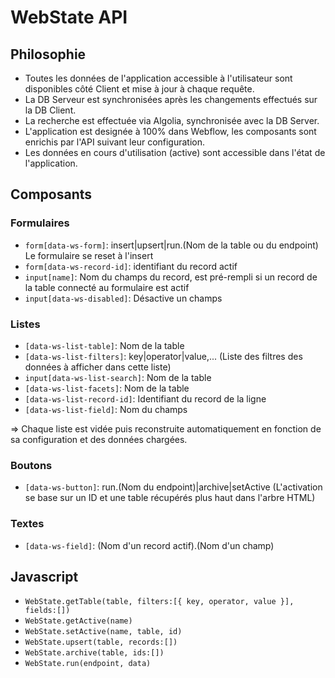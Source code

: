 # WebState API

## Philosophie

- Toutes les données de l'application accessible à l'utilisateur sont disponibles côté Client et mise à jour à chaque requête.
- La DB Serveur est synchronisées après les changements effectués sur la DB Client.
- La recherche est effectuée via Algolia, synchronisée avec la DB Server.
- L'application est designée à 100% dans Webflow, les composants sont enrichis par l'API suivant leur configuration.
- Les données en cours d'utilisation (active) sont accessible dans l'état de l'application.

## Composants

### Formulaires

- `form[data-ws-form]`: insert|upsert|run.(Nom de la table ou du endpoint) Le formulaire se reset à l'insert
- `form[data-ws-record-id]`: identifiant du record actif
- `input[name]`: Nom du champs du record, est pré-rempli si un record de la table connecté au formulaire est actif
- `input[data-ws-disabled]`: Désactive un champs

### Listes

- `[data-ws-list-table]`: Nom de la table
- `[data-ws-list-filters]`: key|operator|value,... (Liste des filtres des données à afficher dans cette liste)
- `input[data-ws-list-search]`: Nom de la table
- `[data-ws-list-facets]`: Nom de la table
- `[data-ws-list-record-id]`: Identifiant du record de la ligne
- `[data-ws-list-field]`: Nom du champs

=> Chaque liste est vidée puis reconstruite automatiquement en fonction de sa configuration et des données chargées.

### Boutons

- `[data-ws-button]`: run.(Nom du endpoint)|archive|setActive (L'activation se base sur un ID et une table récupérés plus haut dans l'arbre HTML)

### Textes

- `[data-ws-field]`: (Nom d'un record actif).(Nom d'un champ)

## Javascript

- `WebState.getTable(table, filters:[{ key, operator, value }], fields:[])`
- `WebState.getActive(name)`
- `WebState.setActive(name, table, id)`
- `WebState.upsert(table, records:[])`
- `WebState.archive(table, ids:[])`
- `WebState.run(endpoint, data)`
